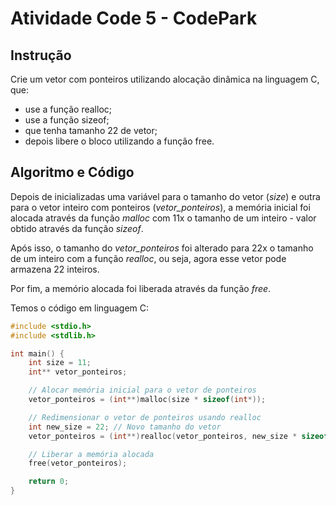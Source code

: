 # Atividade Code 5 - CodePark

## Instrução
Crie um vetor com ponteiros utilizando alocação dinâmica na linguagem C, que:

- use a função realloc;
- use a função sizeof;
- que tenha tamanho 22 de vetor;
- depois libere o bloco utilizando a função free.

## Algoritmo e Código
Depois de inicializadas uma variável para o tamanho do vetor (_size_) e outra para o vetor inteiro com ponteiros (_vetor_ponteiros_), a memória inicial foi alocada através da função _malloc_ com 11x o tamanho de um inteiro - valor obtido através da função _sizeof_.

Após isso, o tamanho do _vetor_ponteiros_ foi alterado para 22x o tamanho de um inteiro com a função _realloc_, ou seja, agora esse vetor pode armazena 22 inteiros.

Por fim, a memório alocada foi liberada através da função _free_.

Temos o código em linguagem C:
```c
#include <stdio.h>
#include <stdlib.h>

int main() {
    int size = 11;
    int** vetor_ponteiros;

    // Alocar memória inicial para o vetor de ponteiros
    vetor_ponteiros = (int**)malloc(size * sizeof(int*));

    // Redimensionar o vetor de ponteiros usando realloc
    int new_size = 22; // Novo tamanho do vetor
    vetor_ponteiros = (int**)realloc(vetor_ponteiros, new_size * sizeof(int*));

    // Liberar a memória alocada
    free(vetor_ponteiros);

    return 0;
}
```
